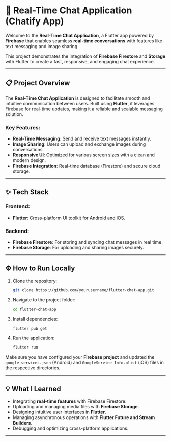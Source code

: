 # 📱 Real-Time Chat Application (Chatify App)

Welcome to the **Real-Time Chat Application**, a Flutter app powered by **Firebase** that enables seamless **real-time conversations** with features like text messaging and image sharing.  

This project demonstrates the integration of **Firebase Firestore** and **Storage** with Flutter to create a fast, responsive, and engaging chat experience.  

---

## 📋 Project Overview  

The **Real-Time Chat Application** is designed to facilitate smooth and intuitive communication between users. Built using **Flutter**, it leverages Firebase for real-time updates, making it a reliable and scalable messaging solution.  

### Key Features:  
- **Real-Time Messaging**: Send and receive text messages instantly.  
- **Image Sharing**: Users can upload and exchange images during conversations.  
- **Responsive UI**: Optimized for various screen sizes with a clean and modern design.  
- **Firebase Integration**: Real-time database (Firestore) and secure cloud storage.  

---

## ✨ Tech Stack  

### Frontend:  
- **Flutter**: Cross-platform UI toolkit for Android and iOS.  

### Backend:  
- **Firebase Firestore**: For storing and syncing chat messages in real time.  
- **Firebase Storage**: For uploading and sharing images securely.  

---

## ⚙️ How to Run Locally  

1. Clone the repository:  
   ```bash
   git clone https://github.com/yourusername/flutter-chat-app.git
   ```  

2. Navigate to the project folder:  
   ```bash
   cd flutter-chat-app
   ```  

3. Install dependencies:  
   ```bash
   flutter pub get
   ```  

4. Run the application:  
   ```bash
   flutter run
   ```  

Make sure you have configured your **Firebase project** and updated the `google-services.json` (Android) and `GoogleService-Info.plist` (iOS) files in the respective directories.

---

## 💡 What I Learned  

- Integrating **real-time features** with Firebase Firestore.  
- Uploading and managing media files with **Firebase Storage**.  
- Designing intuitive user interfaces in **Flutter**.  
- Managing asynchronous operations with **Flutter Future and Stream Builders**.  
- Debugging and optimizing cross-platform applications.  

---

